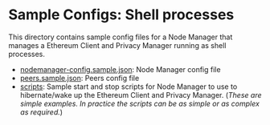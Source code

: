 # Sample Configs: Shell processes

This directory contains sample config files for a Node Manager that manages a Ethereum Client and Privacy Manager running as shell processes.

* [nodemanager-config.sample.json](nodemanager-config.sample.json): Node Manager config file
* [peers.sample.json](peers.sample.json): Peers config file
* [scripts](scripts): Sample start and stop scripts for Node Manager to use to hibernate/wake up the Ethereum Client and Privacy Manager. (*These are simple examples.  In practice the scripts can be as simple or as complex as required.*)
